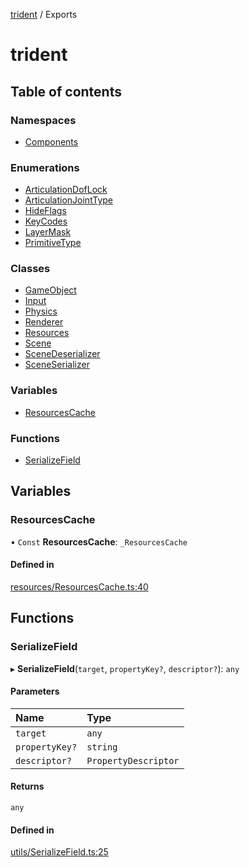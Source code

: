 [trident](README.md) / Exports

# trident

## Table of contents

### Namespaces

- [Components](modules/Components.md)

### Enumerations

- [ArticulationDofLock](enums/ArticulationDofLock.md)
- [ArticulationJointType](enums/ArticulationJointType.md)
- [HideFlags](enums/HideFlags.md)
- [KeyCodes](enums/KeyCodes.md)
- [LayerMask](enums/LayerMask.md)
- [PrimitiveType](enums/PrimitiveType.md)

### Classes

- [GameObject](classes/GameObject.md)
- [Input](classes/Input.md)
- [Physics](classes/Physics.md)
- [Renderer](classes/Renderer.md)
- [Resources](classes/Resources.md)
- [Scene](classes/Scene.md)
- [SceneDeserializer](classes/SceneDeserializer.md)
- [SceneSerializer](classes/SceneSerializer.md)

### Variables

- [ResourcesCache](modules.md#resourcescache)

### Functions

- [SerializeField](modules.md#serializefield)

## Variables

### ResourcesCache

• `Const` **ResourcesCache**: `_ResourcesCache`

#### Defined in

[resources/ResourcesCache.ts:40](https://github.com/AIFanatic/Trident/blob/b94bc4e/src/resources/ResourcesCache.ts#L40)

## Functions

### SerializeField

▸ **SerializeField**(`target`, `propertyKey?`, `descriptor?`): `any`

#### Parameters

| Name | Type |
| :------ | :------ |
| `target` | `any` |
| `propertyKey?` | `string` |
| `descriptor?` | `PropertyDescriptor` |

#### Returns

`any`

#### Defined in

[utils/SerializeField.ts:25](https://github.com/AIFanatic/Trident/blob/b94bc4e/src/utils/SerializeField.ts#L25)
